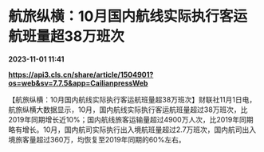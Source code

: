 # 航旅纵横：10月国内航线实际执行客运航班量超38万班次

**2023-11-01 11:41**

**https://api3.cls.cn/share/article/1504901?os=web&sv=7.7.5&app=CailianpressWeb**

【航旅纵横：10月国内航线实际执行客运航班量超38万班次】财联社11月1日电，航旅纵横大数据显示，10月，国内航线实际执行客运航班量超过38万班次，比2019年同期增长近10%；国内航线旅客运输量超过4900万人次，比2019年同期略有增长。10月，国内航司实际执行出入境航班量超过2.7万班次，国内航司出入境旅客量超过360万，均恢复至2019年同期的60%左右。